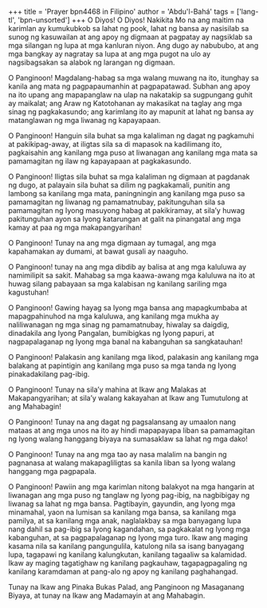 +++
title = 'Prayer bpn4468 in Filipino'
author = 'Abdu'l-Bahá'
tags = ['lang-tl', 'bpn-unsorted']
+++
O Diyos! O Diyos! Nakikita Mo na ang maitim na karimlan ay kumukubkob sa lahat ng pook, lahat ng bansa ay nasisilab sa sunog ng kasuwailan at ang apoy ng digmaan at pagpatay ay nagsiklab sa mga silangan ng lupa at mga kanluran niyon. Ang dugo ay nabububo, at ang mga bangkay ay nagratay sa lupa at ang mga pugot na ulo ay nagsibagsakan sa alabok ng larangan ng digmaan.

O Panginoon! Magdalang-habag sa mga walang muwang na ito, itunghay sa kanila ang mata ng pagpapaumanhin at pagpapatawad. Subhan ang apoy na ito upang ang mapapanglaw na ulap na nakatakip sa sugpungang guhit ay maikalat; ang Araw ng Katotohanan ay makasikat na taglay ang mga sinag ng pagkakasundo; ang karimlang ito ay mapunit at lahat ng bansa ay matanglawan ng mga liwanag ng kapayapaan.

O Panginoon! Hanguin sila buhat sa mga kalaliman ng dagat ng pagkamuhi at pakikipag-away, at iligtas sila sa di mapasok na kadilimang ito, pagkaisahin ang kanilang mga puso at liwanagan ang kanilang mga mata sa pamamagitan ng ilaw ng kapayapaan at pagkakasundo.

O Panginoon! Iligtas sila buhat sa mga kalaliman ng digmaan at pagdanak ng dugo, at palayain sila buhat sa dilim ng pagkakamali, punitin ang lambong sa kanilang mga mata, paningningin ang kanilang mga puso sa pamamagitan ng liwanag ng pamamatnubay, pakitunguhan sila sa pamamagitan ng Iyong masuyong habag at pakikiramay, at sila’y huwag pakitunguhan ayon sa Iyong katarungan at galit na pinangatal ang mga kamay at paa ng mga makapangyarihan!

O Panginoon! Tunay na ang mga digmaan ay tumagal, ang mga kapahamakan ay dumami, at bawat gusali ay naaguho.

O Panginoon! tunay na ang mga dibdib ay balisa at ang mga kaluluwa ay namimilipit sa sakit. Mahabag sa mga kaawa-awang mga kaluluwa na ito at huwag silang pabayaan sa mga kalabisan ng kanilang sariling mga kagustuhan!

O Panginoon! Gawing hayag sa Iyong mga bansa ang mapagkumbaba at mapagpahinuhod na mga kaluluwa, ang kanilang mga mukha ay naliliwanagan ng mga sinag ng pamamatnubay, hiwalay sa daigdig, dinadakila ang Iyong Pangalan, bumibigkas ng Iyong papuri, at nagpapalaganap ng Iyong mga banal na kabanguhan sa sangkatauhan!

O Panginoon! Palakasin ang kanilang mga likod, palakasin ang kanilang mga balakang at papintigin ang kanilang mga puso sa mga tanda ng Iyong pinakadakilang pag-ibig.

O Panginoon! Tunay na sila’y mahina at Ikaw ang Malakas at Makapangyarihan; at sila’y walang kakayahan at Ikaw ang Tumutulong at ang Mahabagin!

O Panginoon! Tunay na ang dagat ng pagsalansang ay umaalon nang mataas at ang mga unos na ito ay hindi mapapayapa liban sa pamamagitan ng Iyong walang hanggang biyaya na sumasaklaw sa lahat ng mga dako!

O Panginoon! Tunay na ang mga tao ay nasa malalim na bangin ng pagnanasa at walang makapagliligtas sa kanila liban sa Iyong walang hanggang mga pagpapala.

O Panginoon! Pawiin ang mga karimlan nitong balakyot na mga hangarin at liwanagan ang mga puso ng tanglaw ng Iyong pag-ibig, na nagbibigay ng liwanag sa lahat ng mga bansa. Pagtibayin, gayundin, ang Iyong mga minamahal, yaon na lumisan sa kanilang mga bansa, sa kanilang mga pamilya, at sa kanilang mga anak, naglalakbay sa mga banyagang lupa nang dahil sa pag-ibig sa Iyong kagandahan, sa pagkakalat ng Iyong mga kabanguhan, at sa pagpapalaganap ng Iyong mga turo. Ikaw ang maging kasama nila sa kanilang pangungulila, katulong nila sa isang banyagang lupa, tagapawi ng kanilang kalungkutan, kanilang tagaaliw sa kalamidad. Ikaw ay maging tagatighaw ng kanilang pagkauhaw, tagapagpagaling ng kanilang karamdaman at pang-alo ng apoy ng kanilang paghahangad.

Tunay na Ikaw ang Pinaka Bukas Palad, ang Panginoon ng Masaganang Biyaya, at tunay na Ikaw ang Madamayin at ang Mahabagin.
